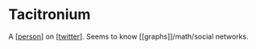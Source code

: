 # Tacitronium
A [[person]] on [[twitter]].
Seems to know [[graphs]]/math/social networks.

[//begin]: # "Autogenerated link references for markdown compatibility"
[person]: person "Person"
[twitter]: twitter "Twitter"
[//end]: # "Autogenerated link references"